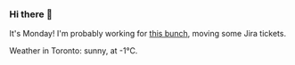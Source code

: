 ### Hi there :wave:

It's Monday! I'm probably working for [this bunch](https://github.com/kohofinancial), moving some Jira tickets.

Weather in Toronto: sunny, at -1°C.
